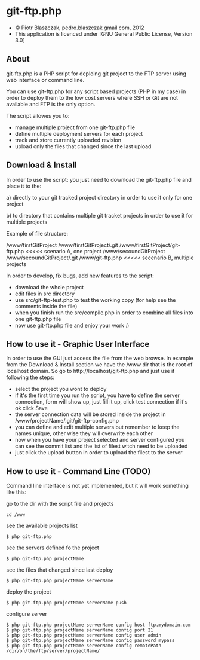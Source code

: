 git-ftp.php
=================

* &copy; Piotr Blaszczak, pedro.blaszczak gmail com, 2012
* This application is licenced under [GNU General Public License, Version 3.0]


About
-----

git-ftp.php is a PHP script for deploing git project to the FTP server using web interface or command line.

You can use git-ftp.php for any script based projects (PHP in my case) 
in order to deploy them to the low cost servers 
where SSH or Git are not available and FTP is the only option.

The script allowes you to:
- manage multiple project from one git-ftp.php file
- define multiple deployment servers for each project
- track and store currently uploaded revision
- upload only the files that changed since the last upload


Download & Install
------------------

In order to use the script:
you just need to download the git-ftp.php file and place it to the:

a) directly to your git tracked project directory in order to use it only for one project

b) to directory that contains multiple git tracket projects in order to use it for multiple projects

Example of file structure:

/www/firstGitProject
/www/firstGitProject/.git
/www/firstGitProject/git-ftp.php    <<<<< scenario A, one project
/www/secoundGitProject
/www/secoundGitProject/.git
/www/git-ftp.php                    <<<<< secenario B, multiple projects


In order to develop, fix bugs, add new features to the script:
- download the whole project
- edit files in src directory
- use src/git-ftp-test.php to test the working copy (for help see the comments inside the file)
- when you finish run the src/compile.php in order to combine all files into one git-ftp.php file
- now use git-ftp.php file and enjoy your work :)


How to use it - Graphic User Interface
--------------------------------------

In order to use the GUI just access the file from the web browse.
In example from the Download & Install section we have the /www dir that is the root of localhost domain.
So go to http://localhost/git-ftp.php and just use it following the steps:

- select the project you wont to deploy
- if it's the first time you run the script, you have to define the server connection, form will show up, just fill it up, click test connection if it's ok click Save
- the server connection data will be stored inside the project in /www/projectName/.git/git-ftp-config.php
- you can define and edit multiple servers but remember to keep the names unique, other wise they will overwrite each other
- now when you have your project selected and server configured you can see the commit list and the list of filest witch need to be uploaded
- just click the upload button in order to upload the filest to the server

How to use it - Command Line (TODO)
----------------------------

Command line interface is not yet implemented, but it will work something like this:

go to the dir with the script file and projects

	cd /www

see the available projects list

	$ php git-ftp.php
	
see the servers defined fo the project

	$ php git-ftp.php projectName
	
see the files that changed since last deploy

	$ php git-ftp.php projectName serverName
	
deploy the project

	$ php git-ftp.php projectName serverName push

configure server

	$ php git-ftp.php projectName serverName config host ftp.mydomain.com
	$ php git-ftp.php projectName serverName config port 21
	$ php git-ftp.php projectName serverName config user admin
	$ php git-ftp.php projectName serverName config password mypass
	$ php git-ftp.php projectName serverName config remotePath /dir/on/the/ftp/server/projectName/
